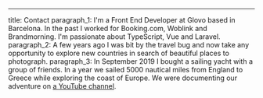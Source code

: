 ---
title: Contact
paragraph_1: I'm a Front End Developer at Glovo based in Barcelona. In the past I worked for Booking.com, Woblink and Brandmorning. I'm passionate about TypeScript, Vue and Laravel.
paragraph_2: A few years ago I was bit by the travel bug and now take any opportunity to explore new countries in search of beautiful places to photograph.
paragraph_3: In September 2019 I bought a sailing yacht with a group of friends. In a year we sailed 5000 nautical miles from England to Greece while exploring the coast of Europe. We were documenting our adventure on <a href="https://youtube.com/c/SailingMoonshine" class="underline hover:no-underline" target="_blank" rel="noopener noreferrer">a YouTube channel</a>.